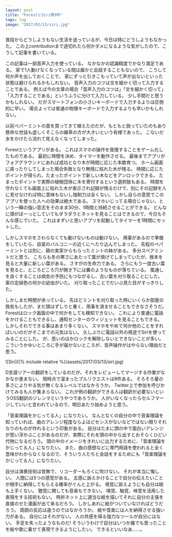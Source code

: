 ```yaml
---
layout: post
title: "ForestとSiri等9件"
tags: log
image: "2017/03/13/siri.jpg"
---
```


普段からどうしようもない生活を送っているが、今日は特にどうしようもなかった。
この上contributionまで途切れたら何かダメになるような気がしたので、こうして記事を書いている。

この記事は一部音声入力を使っている。
なかなかの認識精度でかなり満足である。
家で1人動けなくなっている間は誰かと会話することもないので、
こうして何か声を出しておくことで、
家にずっと引きこもっていて声が出ないといった状態は避けられるかもしれない。
音声入力のコツは文を細かく切って入力することである。
例えば今の文章の場合「音声入力のコツは」「文を細かく切って」「入力することである」というふうに分けて入力している。
少し手間だと思うかもしれない。
だがスマートフォンの小さいキーボードで入力するよりは圧倒的に早い。
場合よっては普通の物理キーボードで入力するよりも早いかもしれない。

以前ペパーミントの苗を買ってきて植えたのだが、もともと弱っていたのもあり懸命な世話も虚しくそこらの雑草の方が大きいという有様であった。
こないだ水をかけたら流れて見えなくなってしまった。

Forestというアプリがある。
これはスマホの操作を我慢することをゲーム化したものである。
最初に時間を決め、タイマーを動作させる。
最後までアプリがフォアグラウンドにあれば成功となり木が時間に応じた本数育つ。
ホーム画面に戻ったりしてしまった場合失敗となり無残に枯れた木が残る。
時間に応じたポイントが得られ、たまったポイントで新しい木などをアンロックできる。
たまったポイントで実際の植樹団体に木を寄付するという選択肢もある。
時間を守れなくても画面上に枯れた木が表示され記録が残るだけで、別にその記録を人に見せなければ特に意味もないし強制力は全くない。
しかし自らの意思でこのアプリを使った人への効果は絶大である。
スマホいじってる場合じゃない、という一瞬の強い意志をそのまま30分、1時間と持続させることができる。
どんなに頭がぼーっとしていてもダラダラとネットを見ることはできるので、今日もそんな感じでいた。
これはまずいと思いアプリを起動してタイマーを1時間にセットした。

しかしスマホをさわらなくても動けないものは動けない。
用事があるので準備をしていたら、自室のバルコニーの近くにへたり込んでしまった。
先程のペパーミントとは別に、親の実家からもらったミントの鉢がある。
多分スペアミントだと思う。
こちらも冬の寒さにあたって葉が焼けてしまっていたが、根本を見ると大量に新しい葉がある。
さすがの生命力である。
さらにもう一度古い葉を見ると、ところどころ穴が開き下には糞のようなものが落ちている。
風通しを良くすることは病気の予防にもつながるし、古い葉を刈り取ることにした。
案の定緑色の何かの幼虫がいた。
刈り取ったことでだいぶ見た目がすっきりした。

しかしまだ時間が余っている。
先ほどミントを刈り取った時にいくらか部屋の換気もしたが、まだ頭はずしりと重く、用事を済ませることもできなさそうだ。
Forestはロック画面の中で何かをしても検知できない。
これにより普通に電話をかけることもできるし、通知センターのウィジェットを見ることもできる。
しかしそれでできる事はあまり多くない。
スマホをやめて何か他のことをすればいいのだがそこまでの元気はない。
久しぶりに電話以外の用途でSiriを使ってみることにした。
が、思いのほかロックを解除しないとできないことが多い。
こういうかゆいところに手が届かないところが、音声操作がはやらない理由だと思う。

![Siri]({% include relative %}/assets/2017/03/13/siri.jpg)

D言語ツアーの翻訳をしているのだが、それをレビューしてマージする作業がなかなか進まない。
現時点で溜まったプルリクエストは8件ある。
そろそろ量の多さによりやる気が無くなるレベルではなかろうか。
Twitter上で参加を呼びかけてみるも人が集まらない。
これが例の翻訳ができる人は翻訳が必要ないというOSS翻訳のジレンマというやつであろうか。
人がいなくなったらセルフマージしていいと言われているので、明日あたり始めようと思う。

「音楽理論をかじってる人」になりたい。
なんとなくの自分の中で音楽理論を知っていれば、曲のアレンジ程度ならよほどセンスがないなどではない限りそれなりのものが作れるという印象がある。
自分はたまに頭の中で面白いアレンジが思い浮かぶことがあるのだが、実際にそれを頭の中から出すとおそらくひどい代物になるだろう。
頭の中のイメージをきれいに出力するために、「音楽理論をかじってる人」になりたい。
また、曲の感想などに専門用語を使われると全く意味がわからなくなるので、そういう人たちと会話をするためにも「音楽理論をかじってる人」になりたい。

自分は演奏技術は皆無で、リコーダーもろくに吹けない。
それが本当に悔しい。
人間には5つの感覚がある。
五感に訴えかけることで自分の伝えたいことが相手に納得してもらえる確率がぐんと上がる。
視覚に訴えようにも自分は絵も上手くない。
聴覚に関しても音楽もできない。
嗅覚、触覚、味覚を活用した表現をする技術もない。
時折ネット上に適当な絵を描いてそれに自分の主張を直接のせた漫画が出て来るだろう。
しかしあれに絵がついていなければどうだろう。
周囲の反応は違うのではなかろうか。
絵や音楽には人を納得させる強い力がある。
自分にはそれがない。
人の共感を得る強力なツールが自分にはない。
手足を失ったようなものだ!
そういうわけで自分はいつか誰でも思ったことを絵や歌に乗せて表現できるようにしたい。
できるといいなあ……。